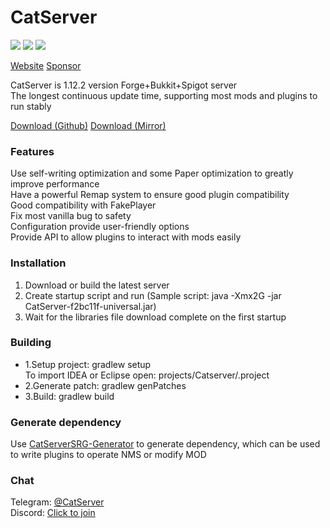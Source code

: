 # CatServer
![](https://img.shields.io/badge/Minecraft-1.12.2-brightgreen.svg?colorB=469C00)
![](https://img.shields.io/badge/Forge-14.23.5.2860-brightgreen.svg?colorB=469C00)
![](https://img.shields.io/badge/Spigot-1.12.2%20latest-brightgreen.svg?colorB=469C00)

[Website](https://catmc.org/)
[Sponsor](https://paypal.me/LHYCAT)

CatServer is 1.12.2 version Forge+Bukkit+Spigot server<br>
The longest continuous update time, supporting most mods and plugins to run stably<br>

[Download (Github)](https://github.com/Luohuayu/CatServer/releases)
[Download (Mirror)](https://catserver.moe/download/universal)

### Features
Use self-writing optimization and some Paper optimization to greatly improve performance<br>
Have a powerful Remap system to ensure good plugin compatibility<br>
Good compatibility with FakePlayer<br>
Fix most vanilla bug to safety<br>
Configuration provide user-friendly options<br>
Provide API to allow plugins to interact with mods easily<br>

### Installation
1. Download or build the latest server
2. Create startup script and run (Sample script: java -Xmx2G -jar CatServer-f2bc11f-universal.jar)
3. Wait for the libraries file download complete on the first startup<br>

### Building
- 1.Setup project: gradlew setup<br>
  To import IDEA or Eclipse open: projects/Catserver/.project
- 2.Generate patch: gradlew genPatches<br>
- 3.Build: gradlew build<br>

### Generate dependency
Use [CatServerSRG-Generator](https://github.com/Luohuayu/CatServerSRG-Generator) to generate dependency, which can be used to write plugins to operate NMS or modify MOD

### Chat
Telegram: [@CatServer](https://t.me/CatServer)<br>
Discord: [Click to join](https://discord.gg/wvBJN4d)<br>
